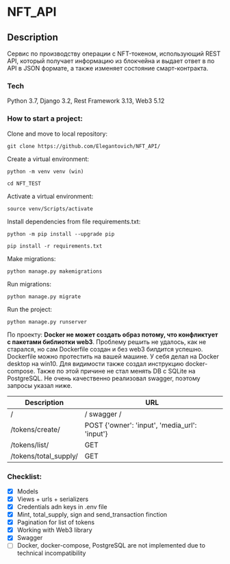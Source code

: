 # NFT_API
## Description
Сервис по производству операции с NFT-токеном, использующий REST API, который получает информацию из блокчейна и выдает ответ в по API в JSON формате, а также изменяет состояние смарт-контракта.

### Tech
Python 3.7, Django 3.2, Rest Framework 3.13, Web3 5.12
### How to start a project:

Clone and move to local repository:

```
git clone https://github.com/Elegantovich/NFT_API/
```
Create a virtual environment:
```
python -m venv venv (win)
```
```
cd NFT_TEST
```
Activate a virtual environment:
```
source venv/Scripts/activate
```
Install dependencies from file requirements.txt:
```
python -m pip install --upgrade pip
```
```
pip install -r requirements.txt
```
Make migrations:
```
python manage.py makemigrations
```
Run migrations:
```
python manage.py migrate 
```
Run the project:
```
python manage.py runserver
```

По проекту:
  <b>Docker не может создать образ потому, что конфликтует с пакетами библиотки web3</b>. Проблему решить не удалось, как не старался, но сам Dockerfile создан и без web3 билдится успешно. Dockerfile можно протестить на вашей машине. У себя делал на Docker desktop на win10. Для видимости также создал инструкцию docker-compose. Также по этой причине не стал менять DB с SQLite на PostgreSQL. Не очень качественно реализовал swagger, поэтому запросы указал ниже.

| Description | URL |
| ------ | ------ |
| / | / swagger /
| /tokens/create/| POST {'owner': 'input', 'media_url': 'input'} |
| /tokens/list/ | GET |
| /tokens/total_supply/ | GET |

### Checklist:
- [x] Models
- [x] Views + urls + serializers
- [x] Credentials adn keys in .env file
- [x] Mint, total_supply, sign and send_transaction finction
- [x] Pagination for list of tokens
- [x] Working with Web3 library
- [x] Swagger
- [ ] Docker, docker-compose, PostgreSQL are not implemented due to technical incompatibility
